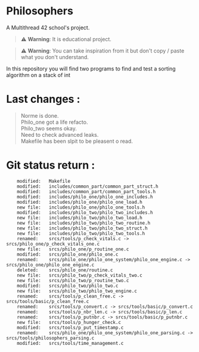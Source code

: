 # Philosophers
A Multithread 42 school's project. 

> :warning: **Warning**: It is educational project.

> :warning: **Warning**: You can take inspiration from it but don't copy / paste what you don't understand.

In this repository you will find two programs to find and test a sorting algorithm on a stack of int

# Last changes :
> Norme is done.  
> Philo_one got a life refacto.  
> Philo_two seems okay.  
> Need to check advanced leaks.  
> Makefile has been slpit to be pleasent o read.  

# Git status return :

        modified:   Makefile
        modified:   includes/common_part/common_part_struct.h
        modified:   includes/common_part/common_part_tools.h
        modified:   includes/philo_one/philo_one_includes.h
        modified:   includes/philo_one/philo_one_load.h
        new file:   includes/philo_one/philo_one_tools.h
        modified:   includes/philo_two/philo_two_includes.h
        new file:   includes/philo_two/philo_two_load.h
        new file:   includes/philo_two/philo_two_routine.h
        new file:   includes/philo_two/philo_two_struct.h
        new file:   includes/philo_two/philo_two_tools.h
        renamed:    srcs/tools/p_check_vitals.c -> srcs/philo_one/p_check_vitals_one.c
        new file:   srcs/philo_one/p_routine_one.c
        modified:   srcs/philo_one/philo_one.c
        renamed:    srcs/philo_one/philo_one_system/philo_one_engine.c -> srcs/philo_one/philo_one_engine.c
        deleted:    srcs/philo_one/routine.c
        new file:   srcs/philo_two/p_check_vitals_two.c
        new file:   srcs/philo_two/p_routine_two.c
        modified:   srcs/philo_two/philo_two.c
        new file:   srcs/philo_two/philo_two_engine.c
        renamed:    srcs/tools/p_clean_free.c -> srcs/tools/basic/p_clean_free.c
        renamed:    srcs/tools/p_convert.c -> srcs/tools/basic/p_convert.c
        renamed:    srcs/tools/p_nbr_len.c -> srcs/tools/basic/p_len.c
        renamed:    srcs/tools/p_putnbr.c -> srcs/tools/basic/p_putnbr.c
        new file:   srcs/tools/p_hunger_check.c
        modified:   srcs/tools/p_put_timestamp.c
        renamed:    srcs/philo_one/philo_one_system/philo_one_parsing.c -> srcs/tools/philosophers_parsing.c
        modified:   srcs/tools/time_management.c
